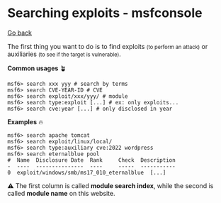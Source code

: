# Searching exploits - msfconsole

[Go back](../metasploit.md#msfconsole)

<div class="row row-cols-md-2"><div>

The first thing you want to do is to find exploits <small>(to perform an attack)</small> or auxiliaries <small>(to see if the target is vulnerable)</small>.

**Common usages** 🪴

```shell!
msf6> search xxx yyy # search by terms
msf6> search CVE-YEAR-ID # CVE
msf6> search exploit/xxx/yyy/ # module
msf6> search type:exploit [...] # ex: only exploits...
msf6> search cve:year [...] # only disclosed in year
```

</div><div>

**Examples** 🔥

```shell!
msf6> search apache tomcat
msf6> search exploit/linux/local/
msf6> search type:auxiliary cve:2022 wordpress
msf6> search eternalblue pool
#  Name  Disclosure Date  Rank     Check  Description
-  ----  ---------------  ----     -----  -----------
0  exploit/windows/smb/ms17_010_eternalblue  [...]
```

⚠️ The first column is called **module search index**, while the second is called **module name** on this website.
</div></div>